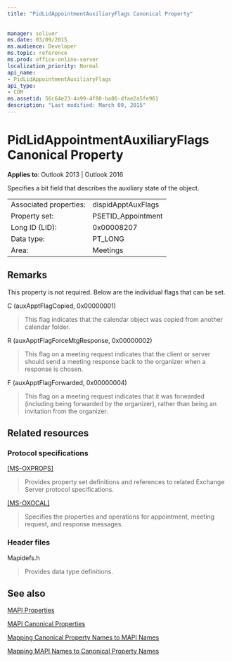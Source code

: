 ```yaml
---
title: "PidLidAppointmentAuxiliaryFlags Canonical Property"
 
 
manager: soliver
ms.date: 03/09/2015
ms.audience: Developer
ms.topic: reference
ms.prod: office-online-server
localization_priority: Normal
api_name:
- PidLidAppointmentAuxiliaryFlags
api_type:
- COM
ms.assetid: 56c64e23-4a99-4f80-ba06-dfae2a5fe961
description: "Last modified: March 09, 2015"
---
```


# PidLidAppointmentAuxiliaryFlags Canonical Property

  
  
**Applies to**: Outlook 2013 | Outlook 2016 
  
Specifies a bit field that describes the auxiliary state of the object.
  
|||
|:-----|:-----|
|Associated properties:  <br/> |dispidApptAuxFlags  <br/> |
|Property set:  <br/> |PSETID_Appointment  <br/> |
|Long ID (LID):  <br/> |0x00008207  <br/> |
|Data type:  <br/> |PT_LONG  <br/> |
|Area:  <br/> |Meetings  <br/> |
   
## Remarks

This property is not required. Below are the individual flags that can be set.
  
C (auxApptFlagCopied, 0x00000001)
  
> This flag indicates that the calendar object was copied from another calendar folder.
    
R (auxApptFlagForceMtgResponse, 0x00000002)
  
> This flag on a meeting request indicates that the client or server should send a meeting response back to the organizer when a response is chosen.
    
F (auxApptFlagForwarded, 0x00000004)
  
> This flag on a meeting request indicates that it was forwarded (including being forwarded by the organizer), rather than being an invitation from the organizer.
    
## Related resources

### Protocol specifications

[[MS-OXPROPS]](https://msdn.microsoft.com/library/f6ab1613-aefe-447d-a49c-18217230b148%28Office.15%29.aspx)
  
> Provides property set definitions and references to related Exchange Server protocol specifications.
    
[[MS-OXOCAL]](https://msdn.microsoft.com/library/09861fde-c8e4-4028-9346-e7c214cfdba1%28Office.15%29.aspx)
  
> Specifies the properties and operations for appointment, meeting request, and response messages.
    
### Header files

Mapidefs.h
  
> Provides data type definitions.
    
## See also



[MAPI Properties](mapi-properties.md)
  
[MAPI Canonical Properties](mapi-canonical-properties.md)
  
[Mapping Canonical Property Names to MAPI Names](mapping-canonical-property-names-to-mapi-names.md)
  
[Mapping MAPI Names to Canonical Property Names](mapping-mapi-names-to-canonical-property-names.md)

